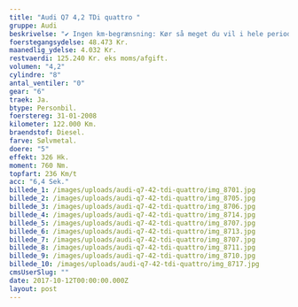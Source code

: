 ```yaml
---
title: "Audi Q7 4,2 TDi quattro "
gruppe: Audi
beskrivelse: "✔ Ingen km-begrænsning: Kør så meget du vil i hele perioden.\n\n✔ Mulighed for garanti på bilen i hele leasingperioden: Ingen uventede. værksteds regninger.\n\n✔ Vi tilbyder forsikring med fuld kasko helt ned til 18 år.\n\n✔ Skal vi hjælpe dig med at finde drømmebilen, tilbyder vi Danmarks bedste og bedste leasingpakker.\n\nKontakt os for mere info eller en prøvetur\n\n"
foerstegangsydelse: 48.473 Kr.
maanedlig_ydelse: 4.032 Kr.
restvaerdi: 125.240 Kr. eks moms/afgift.
volumen: "4,2"
cylindre: "8"
antal_ventiler: "0"
gear: "6"
traek: Ja.
btype: Personbil.
foerstereg: 31-01-2008
kilometer: 122.000 Km.
braendstof: Diesel.
farve: Sølvmetal.
doere: "5"
effekt: 326 Hk.
moment: 760 Nm.
topfart: 236 Km/t
acc: "6,4 Sek."
billede_1: /images/uploads/audi-q7-42-tdi-quattro/img_8701.jpg
billede_2: /images/uploads/audi-q7-42-tdi-quattro/img_8705.jpg
billede_3: /images/uploads/audi-q7-42-tdi-quattro/img_8706.jpg
billede_4: /images/uploads/audi-q7-42-tdi-quattro/img_8714.jpg
billede_5: /images/uploads/audi-q7-42-tdi-quattro/img_8707.jpg
billede_6: /images/uploads/audi-q7-42-tdi-quattro/img_8713.jpg
billede_7: /images/uploads/audi-q7-42-tdi-quattro/img_8707.jpg
billede_8: /images/uploads/audi-q7-42-tdi-quattro/img_8711.jpg
billede_9: /images/uploads/audi-q7-42-tdi-quattro/img_8710.jpg
billede_10: /images/uploads/audi-q7-42-tdi-quattro/img_8717.jpg
cmsUserSlug: ""
date: 2017-10-12T00:00:00.000Z
layout: post
---
```


